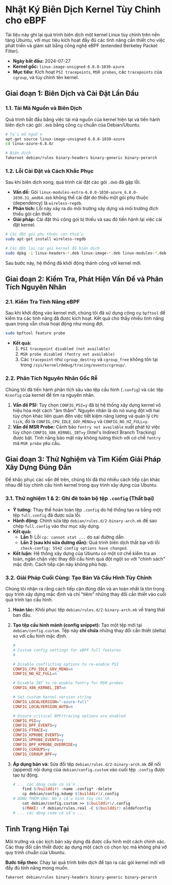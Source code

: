 # Nhật Ký Biên Dịch Kernel Tùy Chỉnh cho eBPF

Tài liệu này ghi lại quá trình biên dịch một kernel Linux tùy chỉnh trên nền tảng Ubuntu, với mục tiêu kích hoạt đầy đủ các tính năng cần thiết cho việc phát triển và giám sát bằng công nghệ eBPF (extended Berkeley Packet Filter).

*   **Ngày bắt đầu:** 2024-07-27
*   **Kernel gốc:** `linux-image-unsigned-6.8.0-1030-azure`
*   **Mục tiêu:** Kích hoạt `PSI tracepoints`, `MSR probes`, các `tracepoints` của `cgroup`, và tùy chỉnh tên kernel.

## Giai đoạn 1: Biên Dịch và Cài Đặt Lần Đầu

### 1.1. Tải Mã Nguồn và Biên Dịch

Quá trình bắt đầu bằng việc tải mã nguồn của kernel hiện tại và tiến hành biên dịch các gói `.deb` bằng công cụ chuẩn của Debian/Ubuntu.

```bash
# Tải mã nguồn
apt-get source linux-image-unsigned-6.8.0-1030-azure
cd linux-azure-6.8.0/

# Biên dịch
fakeroot debian/rules binary-headers binary-generic binary-perarch
```

### 1.2. Lỗi Cài Đặt và Cách Khắc Phục

Sau khi biên dịch xong, quá trình cài đặt các gói `.deb` đã gặp lỗi.

*   **Vấn đề:** Gói `linux-modules-extra-6.8.0-1030-azure_6.8.0-1030.31_amd64.deb` không thể cài đặt do thiếu một gói phụ thuộc (dependency) là `wireless-regdb`.
*   **Phân tích:** Lỗi này xảy ra do môi trường xây dựng và môi trường đích thiếu gói cần thiết.
*   **Giải pháp:** Cài đặt thủ công gói bị thiếu và sau đó tiến hành lại việc cài đặt kernel.

```bash
# Cài đặt gói phụ thuộc còn thiếu
sudo apt-get install wireless-regdb

# Cài đặt lại các gói kernel đã biên dịch
sudo dpkg -i linux-headers-*.deb linux-image-*.deb linux-modules-*.deb
```

Sau bước này, hệ thống đã khởi động thành công với kernel mới.

## Giai đoạn 2: Kiểm Tra, Phát Hiện Vấn Đề và Phân Tích Nguyên Nhân

### 2.1. Kiểm Tra Tính Năng eBPF

Sau khi khởi động vào kernel mới, chúng tôi đã sử dụng công cụ `bpftool` để kiểm tra các tính năng đã được kích hoạt. Kết quả cho thấy nhiều tính năng quan trọng vẫn chưa hoạt động như mong đợi.

```bash
sudo bpftool feature probe
```

*   **Kết quả:**
    1.  `PSI tracepoint disabled (not available)`
    2.  `MSR probe disabled (fentry not available)`
    3.  Các `tracepoint` như `cgroup_destroy` và `cgroup_free` không tồn tại trong `/sys/kernel/debug/tracing/events/cgroup/`.

### 2.2. Phân Tích Nguyên Nhân Gốc Rễ

Chúng tôi đã tiến hành phân tích sâu vào tệp cấu hình (`.config`) và các tệp `Kconfig` của kernel để tìm ra nguyên nhân.

1.  **Vấn đề PSI:** Tùy chọn `CONFIG_PSI=y` đã bị hệ thống xây dựng kernel vô hiệu hóa một cách "âm thầm". Nguyên nhân là do nó xung đột với hai tùy chọn khác liên quan đến việc tiết kiệm năng lượng và quản lý `CPU tick`, đó là `CONFIG_CPU_IDLE_GOV_MENU=y` và `CONFIG_NO_HZ_FULL=y`.
2.  **Vấn đề MSR Probe:** Cảnh báo `fentry not available` xuất phát từ việc tùy chọn `CONFIG_X86_KERNEL_IBT=y` (Intel's Indirect Branch Tracking) được bật. Tính năng bảo mật này không tương thích với cơ chế `fentry` mà `MSR probe` yêu cầu.

## Giai đoạn 3: Thử Nghiệm và Tìm Kiếm Giải Pháp Xây Dựng Đúng Đắn

Để khắc phục các vấn đề trên, chúng tôi đã thử nhiều cách tiếp cận khác nhau để tùy chỉnh cấu hình kernel trong quy trình xây dựng của Ubuntu.

### 3.1. Thử nghiệm 1 & 2: Ghi đè toàn bộ tệp `.config` (Thất bại)

*   **Ý tưởng:** Thay thế hoàn toàn tệp `.config` do hệ thống tạo ra bằng một tệp `full.config` đã được sửa lỗi.
*   **Hành động:** Chỉnh sửa tệp `debian/rules.d/2-binary-arch.mk` để sao chép `full.config` vào thư mục xây dựng.
*   **Kết quả:**
    *   **Lần 1:** Lỗi `cp: cannot stat ...` do sai đường dẫn.
    *   **Lần 2 (sau khi sửa đường dẫn):** Quá trình biên dịch thất bại với lỗi `check-config: 5542 config options have changed`.
*   **Kết luận:** Hệ thống xây dựng của Ubuntu có một cơ chế kiểm tra an toàn, ngăn chặn việc thay đổi cấu hình quá đột ngột so với "chính sách" mặc định. Cách tiếp cận này không phù hợp.

### 3.2. Giải Pháp Cuối Cùng: Tạo Bản Vá Cấu Hình Tùy Chỉnh

Chúng tôi nhận ra rằng cách tiếp cận đúng đắn và an toàn nhất là tôn trọng quy trình xây dựng mặc định và chỉ "tiêm" những thay đổi cần thiết vào cuối quá trình tạo cấu hình.

1.  **Hoàn tác:** Khôi phục tệp `debian/rules.d/2-binary-arch.mk` về trạng thái ban đầu.

2.  **Tạo tệp cấu hình mảnh (config snippet):** Tạo một tệp mới tại `debian/config.custom`. Tệp này **chỉ chứa** những thay đổi cần thiết (delta) so với cấu hình mặc định.

    ```makefile
    #
    # Custom config settings for eBPF full features
    #

    # Disable conflicting options to re-enable PSI
    CONFIG_CPU_IDLE_GOV_MENU=n
    CONFIG_NO_HZ_FULL=n

    # Disable IBT to re-enable fentry for MSR probes
    CONFIG_X86_KERNEL_IBT=n

    # Set custom kernel version string
    CONFIG_LOCALVERSION="-azure-full"
    CONFIG_LOCALVERSION_AUTO=n

    # Ensure critical BPF/tracing options are enabled
    CONFIG_PSI=y
    CONFIG_BPF_EVENTS=y
    CONFIG_FTRACE=y
    CONFIG_KPROBE_EVENTS=y
    CONFIG_UPROBE_EVENTS=y
    CONFIG_BPF_KPROBE_OVERRIDE=y
    CONFIG_CGROUPS=y
    CONFIG_CGROUP_BPF=y
    ```

3.  **Áp dụng bản vá:** Sửa đổi tệp `debian/rules.d/2-binary-arch.mk` để nối (append) nội dung của `debian/config.custom` vào cuối tệp `.config` được tạo tự động.

    ```makefile
    # ... các dòng code có sẵn ...
    	find $(builddir) -name .config* -delete
    	cp debian/config.kdump $(builddir)/.config
    # DÒNG THÊM VÀO: Nối cấu hình tùy chỉnh
    	cat debian/config.custom >> $(builddir)/.config
    	$(MAKE) -f debian/rules.real -C $(builddir) olddefconfig
    # ... các dòng code có sẵn ...
    ```

## Tình Trạng Hiện Tại

Môi trường và các kịch bản xây dựng đã được cấu hình một cách chính xác. Các thay đổi cần thiết được áp dụng một cách có chọn lọc mà không phá vỡ quy trình chuẩn của Ubuntu.

**Bước tiếp theo:** Chạy lại quá trình biên dịch để tạo ra các gói kernel mới với đầy đủ tính năng mong muốn.
```bash
fakeroot debian/rules binary-headers binary-generic binary-perarch
``` 